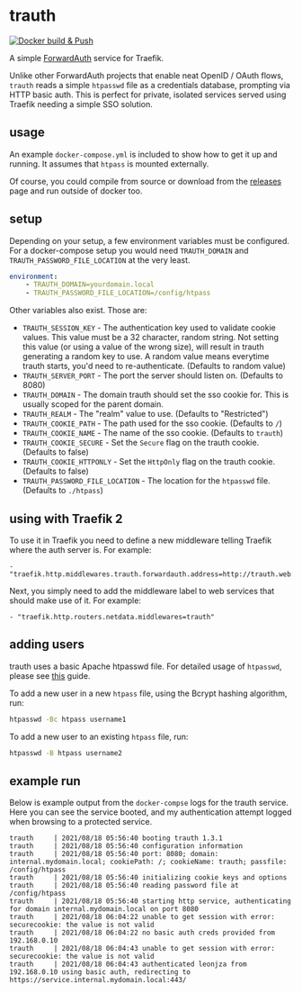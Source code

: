 # trauth

[![Docker build & Push](https://github.com/leonjza/trauth/actions/workflows/docker.yml/badge.svg)](https://github.com/leonjza/trauth/actions/workflows/docker.yml)

A simple [ForwardAuth](https://docs.traefik.io/middlewares/forwardauth/) service for Traefik.

Unlike other ForwardAuth projects that enable neat OpenID / OAuth flows, `trauth` reads a simple `htpasswd` file as a credentials database, prompting via HTTP basic auth. This is perfect for private, isolated services served using Traefik needing a simple SSO solution.

## usage

An example `docker-compose.yml` is included to show how to get it up and running. It assumes that `htpass` is mounted externally.

Of course, you could compile from source or download from the [releases](https://github.com/leonjza/trauth/releases) page and run outside of docker too.

## setup

Depending on your setup, a few environment variables must be configured. For a docker-compose setup you would need `TRAUTH_DOMAIN` and `TRAUTH_PASSWORD_FILE_LOCATION` at the very least.

```yml
environment:
    - TRAUTH_DOMAIN=yourdomain.local
    - TRAUTH_PASSWORD_FILE_LOCATION=/config/htpass
```

Other variables also exist. Those are:

* `TRAUTH_SESSION_KEY` - The authentication key used to validate cookie values. This value must be a 32 character, random string. Not setting this value (or using a value of the wrong size), will result in trauth generating a random key to use. A random value means everytime trauth starts, you'd need to re-authenticate. (Defaults to random value)
* `TRAUTH_SERVER_PORT` - The port the server should listen on. (Defaults to 8080)
* `TRAUTH_DOMAIN` - The domain trauth should set the sso cookie for. This is usually scoped for the parent domain.
* `TRAUTH_REALM` - The "realm" value to use. (Defaults to "Restricted")
* `TRAUTH_COOKIE_PATH` - The path used for the sso cookie. (Defaults to `/`)
* `TRAUTH_COOKIE_NAME` - The name of the sso cookie. (Defaults to `trauth`)
* `TRAUTH_COOKIE_SECURE` - Set the `Secure` flag on the trauth cookie. (Defaults to false)
* `TRAUTH_COOKIE_HTTPONLY` - Set the `HttpOnly` flag on the trauth cookie. (Defaults to false)
* `TRAUTH_PASSWORD_FILE_LOCATION` - The location for the `htpasswd` file. (Defaults to `./htpass`)

## using with Traefik 2

To use it in Traefik you need to define a new middleware telling Traefik where the auth server is. For example:

```text
- "traefik.http.middlewares.trauth.forwardauth.address=http://trauth.web:8080/"
```

Next, you simply need to add the middleware label to web services that should make use of it. For example:

```text
- "traefik.http.routers.netdata.middlewares=trauth"
```

## adding users

trauth uses a basic Apache htpasswd file. For detailed usage of `htpasswd`, please see [this](https://httpd.apache.org/docs/2.4/programs/htpasswd.html) guide.

To add a new user in a new `htpass` file, using the Bcrypt hashing algorithm, run:

```bash
htpasswd -Bc htpass username1
```

To add a new user to an existing `htpass` file, run:

```bash
htpasswd -B htpass username2
```

## example run

Below is example output from the `docker-compse` logs for the trauth service. Here you can see the service booted, and my authentication attempt logged when browsing to a protected service.

```text
trauth     | 2021/08/18 05:56:40 booting trauth 1.3.1
trauth     | 2021/08/18 05:56:40 configuration information
trauth     | 2021/08/18 05:56:40 port: 8080; domain: internal.mydomain.local; cookiePath: /; cookieName: trauth; passfile: /config/htpass
trauth     | 2021/08/18 05:56:40 initializing cookie keys and options
trauth     | 2021/08/18 05:56:40 reading password file at /config/htpass
trauth     | 2021/08/18 05:56:40 starting http service, authenticating for domain internal.mydomain.local on port 8080
trauth     | 2021/08/18 06:04:22 unable to get session with error: securecookie: the value is not valid
trauth     | 2021/08/18 06:04:22 no basic auth creds provided from 192.168.0.10
trauth     | 2021/08/18 06:04:43 unable to get session with error: securecookie: the value is not valid
trauth     | 2021/08/18 06:04:43 authenticated leonjza from 192.168.0.10 using basic auth, redirecting to https://service.internal.mydomain.local:443/
```
